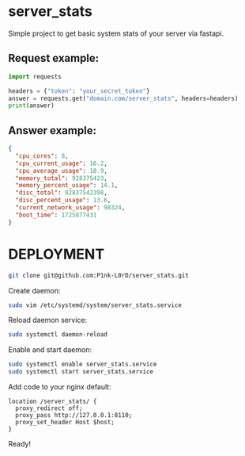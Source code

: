 # server_stats

Simple project to get basic system stats of your server via fastapi.

## Request example:
```python
import requests

headers = {"token": "your_secret_token"}
answer = requests.get("domain.com/server_stats", headers=headers)
print(answer)
```

## Answer example:
```json
{
  "cpu_cores": 8,
  "cpu_current_usage": 16.2,
  "cpu_average_usage": 18.9,
  "memory_total": 928375423,
  "memory_percent_usage": 14.1,
  "disc_total": 92837542398,
  "disc_percent_usage": 13.6,
  "current_network_usage": 98324,
  "boot_time": 1725877431
}
```

# DEPLOYMENT

```bash
git clone git@github.com:P1nk-L0rD/server_stats.git
```

Create daemon:
```bash
sudo vim /etc/systemd/system/server_stats.service
```

Reload daemon service:
```bash
sudo systemctl daemon-reload
```

Enable and start daemon:
```bash
sudo systemctl enable server_stats.service
sudo systemctl start server_stats.service
```

Add code to your nginx default:
```nginx
location /server_stats/ {
  proxy_redirect off;
  proxy_pass http://127.0.0.1:8110;
  proxy_set_header Host $host;
}
```

Ready!
